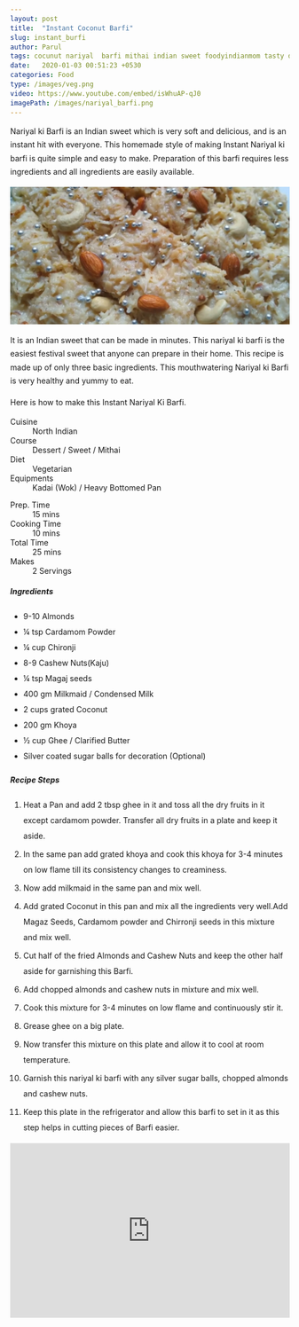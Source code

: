 ```yaml
---
layout: post
title:  "Instant Coconut Barfi"
slug: instant_burfi
author: Parul
tags: cocunut nariyal  barfi mithai indian sweet foodyindianmom tasty delicious recipe Cooking chef  dessert festival instant likes youtube instagramfood sweet snack yummy indian dessinated cocunut semolina ladoo barfi peda katli sugar dryfruits ghee favourite meetha
date:   2020-01-03 00:51:23 +0530
categories: Food
type: /images/veg.png
video: https://www.youtube.com/embed/isWhuAP-qJ0
imagePath: /images/nariyal_barfi.png
---
```

<p class="text-justify" style="line-height: 175%;">
Nariyal ki Barfi is an Indian sweet which is very soft and delicious, and is an instant hit with everyone. This homemade style of making Instant Nariyal ki barfi is quite simple and easy to make. Preparation of this barfi requires less ingredients and all ingredients are easily available.
</p>

<div class="row">
    <div class="col-md-12"><img src="../images/nariyal_barfi.png" alt="" class="rounded img-fluid mb-2"></div>
</div>

<p class="text-justify" style="line-height: 175%;">
It is an Indian sweet that can be made in minutes. This nariyal ki barfi is the easiest festival sweet that anyone can prepare in their home. This recipe is made up of only three basic ingredients. This mouthwatering Nariyal ki Barfi is very healthy and yummy to eat.
</p>

<p class="text-justify" style="line-height: 175%;">
Here is how to make this Instant Nariyal Ki Barfi.
</p>

<div class="row">
    <div class="col-md-6">
        <dl class="row">
            <dt class="col-sm-4">Cuisine</dt><dd class="col-sm-7">North Indian</dd>
            <dt class="col-sm-4">Course</dt><dd class="col-sm-7">Dessert / Sweet / Mithai</dd>
            <dt class="col-sm-4">Diet</dt><dd class="col-sm-7">Vegetarian</dd>
            <dt class="col-sm-4">Equipments</dt><dd class="col-sm-7">Kadai (Wok) / Heavy Bottomed Pan</dd>
        </dl>
    </div>
    <div class="col-md-6">
        <dl class="row">
            <dt class="col-sm-5">Prep. Time</dt><dd class="col-sm-7">15 mins</dd>
            <dt class="col-sm-5">Cooking Time</dt><dd class="col-sm-7">10 mins</dd>
            <dt class="col-sm-5">Total Time</dt><dd class="col-sm-7">25 mins</dd>
            <dt class="col-sm-5">Makes</dt><dd class="col-sm-7">2 Servings</dd>
        </dl>
    </div>
</div>

<section>
    <div class="recipe-section-divider"></div>
    <div class="row" id="ingredients">
        <div class="col-md-12"><h5 class="font-weight-bold">Ingredients</h5></div>
    </div>
    <div class="row">
        <div class="col-md-12">            
            <ul style="line-height: 200%">
                <li>9-10 Almonds</li>
                <li>¼ tsp Cardamom Powder</li>
                <li>¼ cup Chironji</li>
                <li>8-9 Cashew Nuts(Kaju)</li>
                <li>¼ tsp Magaj seeds</li>
                <li>400 gm Milkmaid / Condensed Milk</li>
                <li>2 cups grated Coconut</li>
                <li>200 gm Khoya</li>
                <li>½ cup Ghee / Clarified Butter</li>
                <li>Silver coated sugar balls for decoration (Optional)</li>
            </ul>
        </div>
    </div>
</section>
<div class="recipe-section-divider"></div>
<div class="row" id="recipe">
        <div class="col-md-12"><h5 class="font-weight-bold">Recipe Steps</h5></div>
    </div>
<div class="row">
    <div class="col-md-12">
    <ol class="text-justify" style="line-height: 200%">
        <li style="margin-bottom:5px;">Heat a Pan and add 2 tbsp ghee in it and toss all the dry fruits in it except cardamom powder. Transfer all dry fruits in a plate and keep it aside.</li>
        <li style="margin-bottom:5px;">In the same pan add grated khoya and cook this khoya for 3-4 minutes on low flame  till its consistency changes to creaminess.</li>
        <li style="margin-bottom:5px;">Now add milkmaid in the same pan and mix well.</li>
        <li style="margin-bottom:5px;">Add grated Coconut in this pan and mix all the ingredients very well.Add Magaz Seeds, Cardamom powder and Chirronji seeds in this mixture and mix well.</li>
        <li style="margin-bottom:5px;">Cut half of the fried Almonds and Cashew Nuts  and keep the other half aside for garnishing this Barfi.</li>
        <li style="margin-bottom:5px;">Add chopped almonds and cashew nuts in mixture and mix well.</li>
        <li style="margin-bottom:5px;">Cook this mixture for 3-4 minutes on low flame and continuously stir it.</li>
        <li style="margin-bottom:5px;">Grease ghee on a big plate.</li>
        <li style="margin-bottom:5px;">Now transfer this mixture on this plate and allow it to cool at room temperature.</li>
        <li style="margin-bottom:5px;">Garnish this nariyal ki barfi with any silver sugar balls, chopped almonds and cashew nuts.</li>
        <li style="margin-bottom:5px;">Keep this plate in the refrigerator and allow this barfi to set in it as this step helps in cutting pieces of Barfi easier.</li>
    </ol>
    </div>
</div>
<div class="row" id="video">
    <div class="col-md-12">
        <div class="embed-responsive embed-responsive-16by9">
            <iframe width="100%" height="315" src="https://www.youtube.com/embed/isWhuAP-qJ0" frameborder="0" allow="accelerometer; autoplay; encrypted-media; gyroscope; picture-in-picture" allowfullscreen></iframe>
        </div>
    </div>
</div>
<br>
